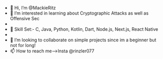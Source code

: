 - 👋 Hi, I’m @MackieRitz
- 👀 I’m interested in learning about Cryptographic Attacks as well as Offensive Sec
- 
- 🌱 Skill Set:- C, Java, Python, Kotlin, Dart, Node.js, Next.js, React Native
- 
- 💞️ I’m looking to collaborate on simple projects since im a beginner but not for long!
- 📫 How to reach me-->Insta @rinzler077

